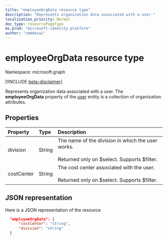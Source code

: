 ```yaml
---
title: "employeeOrgData resource type"
description: "Represents organization data associated with a user." 
localization_priority: Normal
doc_type: resourcePageType
ms.prod: "microsoft-identity-platform"
author: "cmmdesai"
---
```


# employeeOrgData resource type

Namespace: microsoft.graph

[!INCLUDE [beta-disclaimer](../../includes/beta-disclaimer.md)]

Represents organization data associated with a user. The **employeeOrgData** property of the [user](user.md) entity is a collection of organization attributes.

## Properties
| Property       | Type    |Description|
|:---------------|:--------|:----------|
| division | String | The name of the division in which the user works. <br><br>Returned only on $select. Supports $filter. |
| costCenter | String | The cost center associated with the user. <br><br>Returned only on $select. Supports $filter. |

## JSON representation

Here is a JSON representation of the resource

```json
  "employeeOrgData": {
      "costCenter": "string",
      "division": "string"
  }
```

